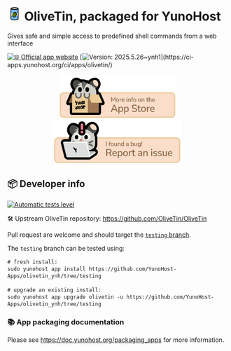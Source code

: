 <!--
N.B.: This README was automatically generated by <https://github.com/YunoHost/apps_tools/blob/main/readme_generator>
It shall NOT be edited by hand.
-->

<h1>
  <img src="https://raw.githubusercontent.com/YunoHost/apps/main/logos/olivetin.png" width="32px" alt="Logo of OliveTin">
  OliveTin, packaged for YunoHost
</h1>

Gives safe and simple access to predefined shell commands from a web interface

[![🌐 Official app website](https://img.shields.io/badge/Official_app_website-darkgreen?style=for-the-badge)](https://www.olivetin.app)
[![Version: 2025.5.26~ynh1](https://img.shields.io/badge/Version-2025.5.26~ynh1-rgba(0,150,0,1)?style=for-the-badge)](https://ci-apps.yunohost.org/ci/apps/olivetin/)

<div align="center">
<a href="https://apps.yunohost.org/app/olivetin"><img height="100px" src="https://github.com/YunoHost/yunohost-artwork/raw/refs/heads/main/badges/neopossum-badges/badge_more_info_on_the_appstore.svg"/></a>
<a href="https://github.com/YunoHost-Apps/olivetin_ynh/issues"><img height="100px" src="https://github.com/YunoHost/yunohost-artwork/raw/refs/heads/main/badges/neopossum-badges/badge_report_an_issue.svg"/></a>
</div>

## 📦 Developer info

[![Automatic tests level](https://apps.yunohost.org/badge/cilevel/olivetin)](https://ci-apps.yunohost.org/ci/apps/olivetin/)

🛠️ Upstream OliveTin repository: <https://github.com/OliveTin/OliveTin>

Pull request are welcome and should target the [`testing` branch](https://github.com/YunoHost-Apps/olivetin_ynh/tree/testing).

The `testing` branch can be tested using:
```
# fresh install:
sudo yunohost app install https://github.com/YunoHost-Apps/olivetin_ynh/tree/testing

# upgrade an existing install:
sudo yunohost app upgrade olivetin -u https://github.com/YunoHost-Apps/olivetin_ynh/tree/testing
```

### 📚 App packaging documentation

Please see <https://doc.yunohost.org/packaging_apps> for more information.